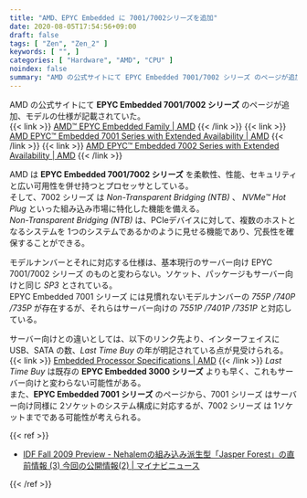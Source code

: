 ```yaml
---
title: "AMD、EPYC Embedded に 7001/7002シリーズを追加"
date: 2020-08-05T17:54:56+09:00
draft: false
tags: [ "Zen", "Zen_2" ]
keywords: [ "", ]
categories: [ "Hardware", "AMD", "CPU" ]
noindex: false
summary: "AMD の公式サイトにて EPYC Embedded 7001/7002 シリーズ のページが追加、モデルの仕様が記載されていた。"
---
```


AMD の公式サイトにて **EPYC Embedded 7001/7002 シリーズ** のページが追加、モデルの仕様が記載されていた。  
{{< link >}} [AMD™ EPYC Embedded Family | AMD](https://www.amd.com/en/processors/embedded-epyc-series) {{< /link >}}
{{< link >}} [AMD EPYC™ Embedded 7001 Series with Extended Availability | AMD](https://www.amd.com/en/processors/embedded-epyc-7001-series) {{< /link >}}
{{< link >}} [AMD EPYC™ Embedded 7002 Series with Extended Availability | AMD](https://www.amd.com/en/processors/embedded-epyc-7002-series) {{< /link >}}

AMD は **EPYC Embedded 7001/7002 シリーズ** を柔軟性、性能、セキュリティと広い可用性を併せ持つとプロセッサとしている。  
そして、7002 シリーズ は *Non-Transparent Bridging (NTB)* 、 *NVMe™ Hot Plug* といった組み込み市場に特化した機能を備える。  
*Non-Transparent Bridging (NTB)* は、PCIeデバイスに対して、複数のホストとなるシステムを 1つのシステムであるかのように見せる機能であり、冗長性を確保することができる。  

モデルナンバーとそれに対応する仕様は、基本現行のサーバー向け EPYC 7001/7002 シリーズ のものと変わらない。ソケット、パッケージもサーバー向けと同じ *SP3* とされている。  
EPYC Embedded 7001 シリーズ には見慣れないモデルナンバーの *755P /740P /735P* が存在するが、それらはサーバー向けの *7551P /7401P /7351P* と対応している。  

サーバー向けとの違いとしては、以下のリンク先より、インターフェイスに USB、SATA の数、*Last Time Buy* の年が明記されている点が見受けられる。  
{{< link >}} [Embedded Processor Specifications | AMD](https://www.amd.com/en/products/specifications/embedded) {{< /link >}}
*Last Time Buy* は既存の **EPYC Embedded 3000 シリーズ** よりも早く、これもサーバー向けと変わらない可能性がある。  
また、**EPYC Embedded 7001 シリーズ** のページから、7001 シリーズ はサーバー向け同様に 2ソケットのシステム構成に対応するが、7002 シリーズ は 1ソケットまでである可能性が考えられる。  

{{< ref >}}

 * [IDF Fall 2009 Preview - Nehalemの組み込み派生型「Jasper Forest」の直前情報 (3) 今回の公開情報(2) | マイナビニュース](https://news.mynavi.jp/article/20090921-idf00/3)

{{< /ref >}}
